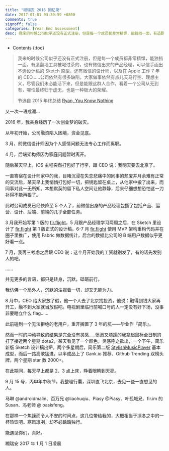 ```yaml
---
title: "糊瑞安 2016 回忆录"
date: 2017-01-01 03:30:59 +0800
comments: true
signoff: false
categories: [Year End Assessment]
desc: 我来的时候公司似乎还没有正式注册，但是每一个成员都非常精悍，能独挡一面，有造翻墙工具被喝过茶的，也有微信出来的产品经理，可以信手画出不逊设计稿的 Sketch 原型，还有微信的设计师，以及在 Apple 工作 7 年的 CEO......公司依然有很多缺陷，大家做事依然有点儿天马行空、理想主义，尽管我们未必能活下来，但是能跟这群人合作，看着一个公司从无到有，哪怕最终归于虚无，也是一种极大的荣耀。
---
```


* Contents
{:toc}

> 我来的时候公司似乎还没有正式注册，但是每一个成员都非常精悍，能独挡一面，有造翻墙工具被喝过茶的，也有微信出来的产品经理，可以信手画出不逊设计稿的 Sketch 原型，还有微信的设计师，以及在 Apple 工作 7 年的 CEO......公司依然有很多缺陷，大家做事依然有点儿天马行空、理想主义，尽管我们未必能活下来，但是能跟这群人合作，看着一个公司从无到有，哪怕最终归于虚无，也是一种极大的荣耀。
>
> 节选自 2015 年终总结 [Ryan, You Know Nothing](/blog/2015/12/23/ryan/) 

又一次一语成谶...

2016 年，我亲身经历了一次创业梦的破灭。

从年初开始，公司融资陷入困境，资金见底。

3 月，前微信设计师因为个人感情问题无法专心工作而离职。

4 月，后端架构师因为家庭问题暂时离开。

随后某天早上，iOS 主程突然打包好了行李，跟 CEO 说：我明天要去北京了。

一直寄宿在设计师家中的我，目睹沉浸在失恋悲痛中的同事的颓废并月余难有正常的交流后，某天早上我悄悄打包好一切，把钥匙留在桌上，从他家中搬了出来，而同事对此一无所知。本想默契的留下私人空间让他静静，后来仔细想想恐怕这一刀补得不能再狠了。

此时公司成员已经快降至 5 个人了，前微信出身的产品经理包揽了包括产品、运营、设计、后端、前端的几乎全部任务。

3 月我开始写第 1 版的 [fir.flight](http://github.com/ryanhoo/fir.flight)，5 月跟产品经理学习两周之后，在 Sketch 里设计了 [fir.flight](http://github.com/ryanhoo/fir.flight) 第 1 版正式的设计稿。6-7 月 [fir.flight](http://github.com/ryanhoo/fir.flight) 使用 MVP 架构重构代码并在圈子里推广，使用 Fabric 做数据统计，后台的数据比公司的 B 端用户数据似乎更好看一点。

7 月，我再三考虑之后跟 CEO 说：这个月开始我的工资就别发了，有的话先发别人的吧。

......

并无更多的言语，都只是转身，沉默，砥砺前行。

我仿佛一个局外人，沉默的注视着一切，却又无能为力。

8 月中，CEO 给大家放了假，他一个人去了北京找投资，他说：融得到钱大家再开工，融不到大家就当放假吧。电视剧里临行前喊口号的人一定没有好下场，没事非要瞎立什么 flag......

此前碰到一个无法拒绝的老用户，重开搁置了 3 年的坑——毕业作『简乐』。

然而一时的冲动导致的结果是完全没有灵感.....愤懑又烦躁的我拿起鼠标全日制的打了接近两个星期 dota2，某天看见了一个颜色，灵感呼之欲出，一个下午，简乐新版 Sketch 设计稿出炉。两个多星期后，简乐第二版 [StylishMusicPlayer](https://github.com/ryanhoo/StylishMusicPlayer) 基本成型，而后一路高歌猛进，以半成品上了 Gank.io 推荐、Github Trending 双榜头牌，两个星期 star 数 2000+。

在此期间，每天早上都是 2、3 点上床，睁着眼睛到天亮。

9 月 15 号，丙申年中秋节，我整理行囊，深圳直飞北京，去见一些一直想见的人。

马琳 @androidmalin、百万兄 @liaohuqiu、Piasy @Piasy、叶孤城兄、fir.im 的 Susan、冯老师 @ oasisfeng。

在那样一个焦躁而令人不安的时间点，这几位带给我的，大概相当于凛冬之中的一杯热饮吧。寒风凛冽，却不必踽踽独行。

能遇见你们，真好。

糊瑞安
2017 年 1 月 1 日凌晨